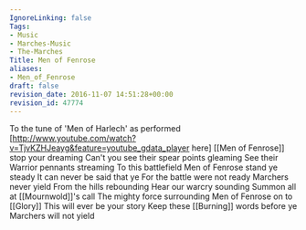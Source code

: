 ```yaml
---
IgnoreLinking: false
Tags:
- Music
- Marches-Music
- The-Marches
Title: Men of Fenrose
aliases:
- Men_of_Fenrose
draft: false
revision_date: 2016-11-07 14:51:28+00:00
revision_id: 47774
---
```


To the tune of 'Men of Harlech' as performed [http://www.youtube.com/watch?v=TjvKZHJeayg&feature=youtube_gdata_player here]
[[Men of Fenrose]] stop your dreaming
Can't you see their spear points gleaming
See their Warrior pennants streaming
To this battlefield
Men of Fenrose stand ye steady
It can never be said that ye
For the battle were not ready
Marchers never yield
From the hills rebounding
Hear our warcry sounding
Summon all at [[Mournwold]]'s call
The mighty force surrounding
Men of Fenrose on to [[Glory]]
This will ever be your story
Keep these [[Burning]] words before ye
Marchers will not yield